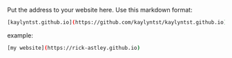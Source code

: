 Put the address to your website here. Use this markdown format:

```bash
[kaylyntst.github.io](https://github.com/kaylyntst/kaylyntst.github.io)
```

example:
```bash
[my website](https://rick-astley.github.io)
```
